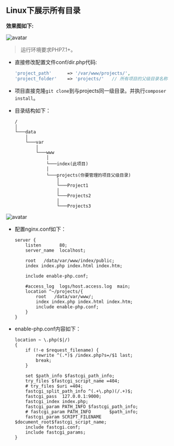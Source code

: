 ## Linux下展示所有目录

**效果图如下:**

![avatar](/public/static/images/view.gif)

> 运行环境要求PHP7.1+。

+ 直接修改配置文件conf/dir.php代码:
    ```php
    'project_path'      => '/var/www/projects/',
    'project_folder'    => 'projects/'   // 所有项目的父级目录名称
    ```

+ 项目直接克隆`git clone`到与projects同一级目录。并执行`composer install`。

+ 目录结构如下：
    ```
    /
    │
    └───data
        │
        └───var
            │   
            └───www
                │   
                └───index(此项目)
                │   
                └───projects(你要管理的项目父级目录)
                    │   
                    └───Project1
                    │   
                    └───Projects2
                    │   
                    └───Projects3
    ```
![avatar](/public/static/images/folder.png)

+ 配置nginx.conf如下：

    ```
    server {
        listen       80;
        server_name  localhost;

        root   /data/var/www/index/public;
        index index.php index.html index.htm;

        include enable-php.conf;

        #access_log  logs/host.access.log  main;
        location ^~/projects/{
            root   /data/var/www/;
            index index.php index.html index.htm;
            include enable-php.conf;
        }
    }
    ```
+ enable-php.conf内容如下：

    ```
    location ~ \.php($|/)
    {   
        if (!-e $request_filename) {
            rewrite ^(.*)$ /index.php?s=/$1 last;
            break;
        }

        set $path_info $fastcgi_path_info;
        try_files $fastcgi_script_name =404;
        # try_files $uri =404;
        fastcgi_split_path_info ^(.+\.php)(/.+)$;
        fastcgi_pass  127.0.0.1:9000;
        fastcgi_index index.php;
        fastcgi_param PATH_INFO $fastcgi_path_info;
        # fastcgi_param PATH_INFO       $path_info;
        fastcgi_param SCRIPT_FILENAME $document_root$fastcgi_script_name;
        include fastcgi.conf;
        include fastcgi_params;
    }
    ```
